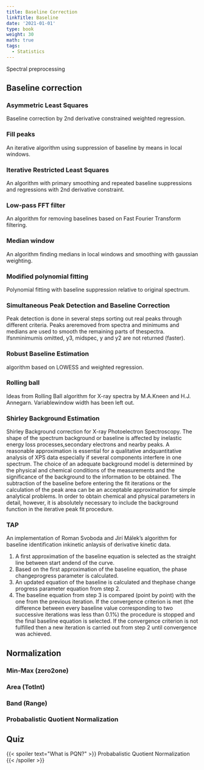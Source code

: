 ```yaml
---
title: Baseline Correction
linkTitle: Baseline
date: '2021-01-01'
type: book
weight: 30
math: true
tags:
  - Statistics
---
```


Spectral preprocessing

<!--more-->

## Baseline correction

### Asymmetric Least Squares
Baseline correction by 2nd derivative constrained weighted regression.

### Fill peaks
An iterative algorithm using suppression of baseline by means in local windows.

### Iterative Restricted Least Squares
An algorithm with primary smoothing and repeated baseline suppressions and regressions with 2nd derivative constraint.

### Low-pass FFT filter
An algorithm for removing baselines based on Fast Fourier Transform filtering.

### Median window
An algorithm finding medians in local windows and smoothing with gaussian weighting.

### Modified polynomial fitting
Polynomial fitting with baseline suppression relative to original spectrum.

### Simultaneous Peak Detection and Baseline Correction
Peak detection is done in several steps sorting out real peaks through different criteria.  Peaks areremoved from spectra and minimums and medians are used to smooth the remaining parts of thespectra. Ifsnminimumis omitted, y3, midspec, y and y2 are not returned (faster).

### Robust Baseline Estimation
algorithm based on LOWESS and weighted regression.

### Rolling ball
Ideas from Rolling Ball algorithm for X-ray spectra by M.A.Kneen and H.J. Annegarn.  Variablewindow width has been left out.

### Shirley Background Estimation
Shirley Background correction for X-ray Photoelectron Spectroscopy.
The shape of the spectrum background or baseline is affected by inelastic energy loss processes,secondary electrons and nearby peaks. A reasonable approximation is essential for a qualitative andquantitative analysis of XPS data especially if several components interfere in one spectrum.  The choice of an adequate background model is determined by the physical and chemical conditions of the measurements and the significance of the background to the information to be obtained.  The subtraction of the baseline before entering the fit iterations or the calculation of the peak area can be an acceptable approximation for simple analytical problems. In order to obtain chemical and physical parameters in detail, however, it is absolutely necessary to include the background function in the iterative peak fit procedure.

### TAP
An implementation of Roman Svoboda and Jirí Málek’s algorithm for baseline identification inkinetic anlaysis of derivative kinetic data.
1. A first approximation of the baseline equation is selected as the straight line between start andend of the curve. 
2. Based on the first approximation of the baseline equation, the phase changeprogress parameter is calculated.  
3. An updated equation of the baseline is calculated and thephase change progress parameter equation from step 2. 
4. The baseline equation from step 3 is compared (point by point) with the one from the previous iteration. If the convergence criterion is met (the difference between every baseline value corresponding to two successive iterations was less than 0.1%) the procedure is stopped and the final baseline equation is selected.  If the convergence criterion  is  not  fulfilled  then  a  new  iteration  is  carried  out  from  step 2 until  convergence was achieved.

## Normalization
 
 ### Min-Max (zero2one)
 
 ### Area (TotInt)
 
 ### Band (Range)
 
 ### Probabalistic Quotient Normalization
 
 

## Quiz

{{< spoiler text="What is PQN?" >}}
Probabalistic Quotient Normalization
{{< /spoiler >}}

